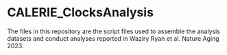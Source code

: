 # CALERIE_ClocksAnalysis

The files in this repository are the script files used to assemble the analysis datasets and conduct analyses reported in Waziry Ryan et al. Nature Aging 2023. 
